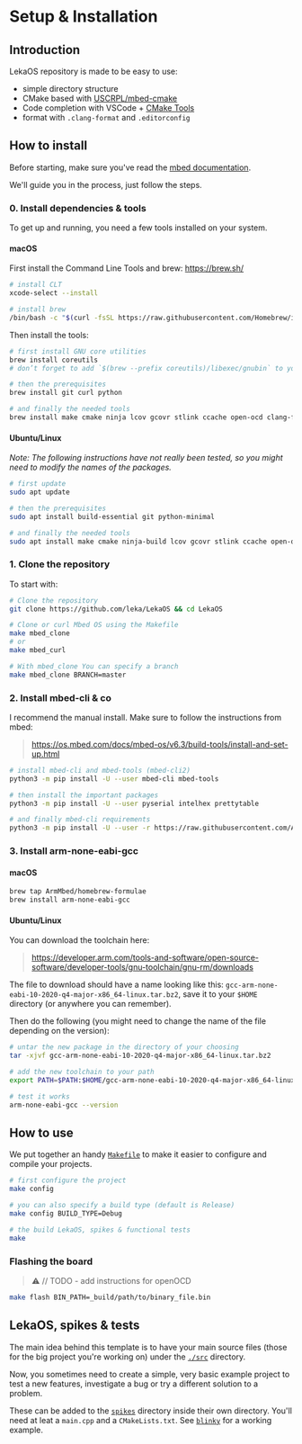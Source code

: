 # Setup & Installation

## Introduction

LekaOS repository is made to be easy to use:

- simple directory structure
- CMake based with [USCRPL/mbed-cmake](https://github.com/USCRPL/mbed-cmake/)
- Code completion with VSCode + [CMake Tools](https://marketplace.visualstudio.com/items?itemName=ms-vscode.cmake-tools)
- format with `.clang-format` and `.editorconfig`

## How to install

Before starting, make sure you've read the [mbed documentation](https://os.mbed.com/docs/mbed-os/v6.8/introduction/index.html).

We'll guide you in the process, just follow the steps.

### 0. Install dependencies & tools

To get up and running, you need a few tools installed on your system.

#### macOS

First install the Command Line Tools and brew: <https://brew.sh/>

```bash
# install CLT
xcode-select --install

# install brew
/bin/bash -c "$(curl -fsSL https://raw.githubusercontent.com/Homebrew/install/HEAD/install.sh)"
```

Then install the tools:

```bash
# first install GNU core utilities
brew install coreutils
# don’t forget to add `$(brew --prefix coreutils)/libexec/gnubin` to your `$PATH`

# then the prerequisites
brew install git curl python

# and finally the needed tools
brew install make cmake ninja lcov gcovr stlink ccache open-ocd clang-format
```

#### Ubuntu/Linux

*Note: The following instructions have not really been tested, so you might need to modify the names of the packages.*

```bash
# first update
sudo apt update

# then the prerequisites
sudo apt install build-essential git python-minimal

# and finally the needed tools
sudo apt install make cmake ninja-build lcov gcovr stlink ccache open-ocd
```

### 1. Clone the repository

To start with:

```bash
# Clone the repository
git clone https://github.com/leka/LekaOS && cd LekaOS

# Clone or curl Mbed OS using the Makefile
make mbed_clone
# or
make mbed_curl

# With mbed_clone You can specify a branch
make mbed_clone BRANCH=master
```

### 2. Install mbed-cli & co

I recommend the manual install. Make sure to follow the instructions from mbed:

> <https://os.mbed.com/docs/mbed-os/v6.3/build-tools/install-and-set-up.html>

```bash
# install mbed-cli and mbed-tools (mbed-cli2)
python3 -m pip install -U --user mbed-cli mbed-tools

# then install the important packages
python3 -m pip install -U --user pyserial intelhex prettytable

# and finally mbed-cli requirements
python3 -m pip install -U --user -r https://raw.githubusercontent.com/ARMmbed/mbed-os/master/requirements.txt
```

### 3. Install arm-none-eabi-gcc

#### macOS

```bash
brew tap ArmMbed/homebrew-formulae
brew install arm-none-eabi-gcc
```

#### Ubuntu/Linux

You can download the toolchain here:

> <https://developer.arm.com/tools-and-software/open-source-software/developer-tools/gnu-toolchain/gnu-rm/downloads>

The file to download should have a name looking like this: `gcc-arm-none-eabi-10-2020-q4-major-x86_64-linux.tar.bz2`, save it to your `$HOME` directory (or anywhere you can remember).

Then do the following (you might need to change the name of the file depending on the version):

```bash
# untar the new package in the directory of your choosing
tar -xjvf gcc-arm-none-eabi-10-2020-q4-major-x86_64-linux.tar.bz2

# add the new toolchain to your path
export PATH=$PATH:$HOME/gcc-arm-none-eabi-10-2020-q4-major-x86_64-linux/bin/

# test it works
arm-none-eabi-gcc --version
```

## How to use

We put together an handy [`Makefile`](./Makefile) to make it easier to configure and compile your projects.

```bash
# first configure the project
make config

# you can also specify a build type (default is Release)
make config BUILD_TYPE=Debug

# the build LekaOS, spikes & functional tests
make
```

### Flashing the board

> ⚠️ // TODO - add instructions for openOCD

```bash
make flash BIN_PATH=_build/path/to/binary_file.bin
```

## LekaOS, spikes & tests

The main idea behind this template is to have your main source files (those for the big project you're working on) under the [`./src`](./src) directory.

Now, you sometimes need to create a simple, very basic example project to test a new features, investigate a bug or try a different solution to a problem.

These can be added to the [`spikes`](./spikes) directory inside their own directory. You'll need at leat a `main.cpp` and a `CMakeLists.txt`. See [`blinky`](./spikes/blinky) for a working example.
